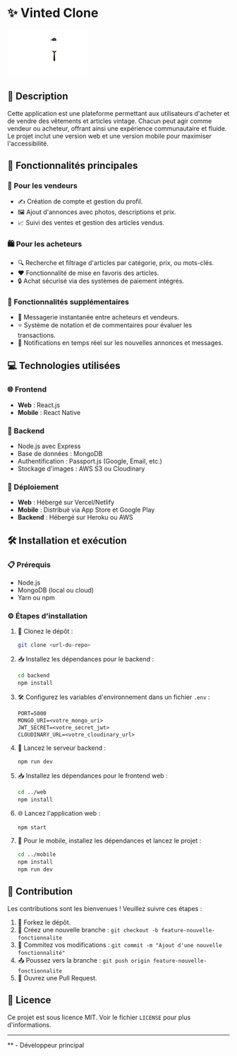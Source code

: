 # ✨ Vinted Clone

![Logo](Frip.png)

## 📖 Description
Cette application est une plateforme permettant aux utilisateurs d'acheter et de vendre des vêtements et articles vintage. Chacun peut agir comme vendeur ou acheteur, offrant ainsi une expérience communautaire et fluide. Le projet inclut une version web et une version mobile pour maximiser l'accessibilité.

## 🚀 Fonctionnalités principales

### 👗 Pour les vendeurs
- ✍️ Création de compte et gestion du profil.
- 🖼️ Ajout d'annonces avec photos, descriptions et prix.
- 📈 Suivi des ventes et gestion des articles vendus.

### 🛍️ Pour les acheteurs
- 🔍 Recherche et filtrage d'articles par catégorie, prix, ou mots-clés.
- ❤️ Fonctionnalité de mise en favoris des articles.
- 🔒 Achat sécurisé via des systèmes de paiement intégrés.

### 🎁 Fonctionnalités supplémentaires
- 💬 Messagerie instantanée entre acheteurs et vendeurs.
- ⭐ Système de notation et de commentaires pour évaluer les transactions.
- 📲 Notifications en temps réel sur les nouvelles annonces et messages.

## 💻 Technologies utilisées

### 🌐 Frontend
- **Web** : React.js
- **Mobile** : React Native

### 🔧 Backend
- Node.js avec Express
- Base de données : MongoDB
- Authentification : Passport.js (Google, Email, etc.)
- Stockage d'images : AWS S3 ou Cloudinary

### 🚢 Déploiement
- **Web** : Hébergé sur Vercel/Netlify
- **Mobile** : Distribué via App Store et Google Play
- **Backend** : Hébergé sur Heroku ou AWS

## 🛠️ Installation et exécution

### 📋 Prérequis
- Node.js
- MongoDB (local ou cloud)
- Yarn ou npm

### ⚙️ Étapes d'installation

1. 📂 Clonez le dépôt :
   ```bash
   git clone <url-du-repo>
   ```

2. 📥 Installez les dépendances pour le backend :
   ```bash
   cd backend
   npm install
   ```

3. 🛠️ Configurez les variables d'environnement dans un fichier `.env` :
   ```env
   PORT=5000
   MONGO_URI=<votre_mongo_uri>
   JWT_SECRET=<votre_secret_jwt>
   CLOUDINARY_URL=<votre_cloudinary_url>
   ```

4. 🚀 Lancez le serveur backend :
   ```bash
   npm run dev
   ```

5. 📥 Installez les dépendances pour le frontend web :
   ```bash
   cd ../web
   npm install
   ```

6. 🌐 Lancez l'application web :
   ```bash
   npm start
   ```

7. 📱 Pour le mobile, installez les dépendances et lancez le projet :
   ```bash
   cd ../mobile
   npm install
   npm run dev
   ```

## 🤝 Contribution
Les contributions sont les bienvenues ! Veuillez suivre ces étapes :

1. 🍴 Forkez le dépôt.
2. 🌿 Créez une nouvelle branche : `git checkout -b feature-nouvelle-fonctionnalite`
3. 💾 Commitez vos modifications : `git commit -m "Ajout d'une nouvelle fonctionnalité"`
4. 📤 Poussez vers la branche : `git push origin feature-nouvelle-fonctionnalite`
5. 🔁 Ouvrez une Pull Request.

## 📜 Licence
Ce projet est sous licence MIT. Voir le fichier `LICENSE` pour plus d'informations.

---
** - Développeur principal
